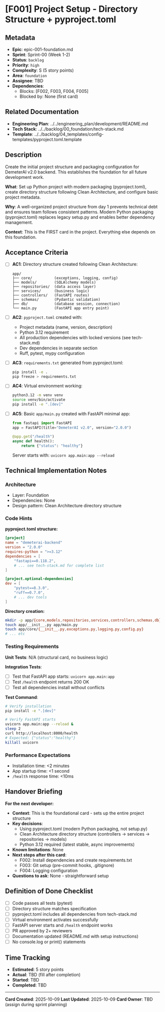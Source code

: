 # [F001] Project Setup - Directory Structure + pyproject.toml

## Metadata
- **Epic**: epic-001-foundation.md
- **Sprint**: Sprint-00 (Week 1-2)
- **Status**: `backlog`
- **Priority**: `high`
- **Complexity**: S (5 story points)
- **Area**: `foundation`
- **Assignee**: TBD
- **Dependencies**:
  - Blocks: [F002, F003, F004, F005]
  - Blocked by: None (first card)

## Related Documentation
- **Engineering Plan**: ../../engineering_plan/development/README.md
- **Tech Stack**: ../../backlog/00_foundation/tech-stack.md
- **Template**: ../../backlog/04_templates/config-templates/pyproject.toml.template

## Description

Create the initial project structure and packaging configuration for DemeterAI v2.0 backend. This establishes the foundation for all future development work.

**What**: Set up Python project with modern packaging (pyproject.toml), create directory structure following Clean Architecture, and configure basic project metadata.

**Why**: A well-organized project structure from day 1 prevents technical debt and ensures team follows consistent patterns. Modern Python packaging (pyproject.toml) replaces legacy setup.py and enables better dependency management.

**Context**: This is the FIRST card in the project. Everything else depends on this foundation.

## Acceptance Criteria

- [ ] **AC1**: Directory structure created following Clean Architecture:
  ```
  app/
  ├── core/          (exceptions, logging, config)
  ├── models/        (SQLAlchemy models)
  ├── repositories/  (data access layer)
  ├── services/      (business logic)
  ├── controllers/   (FastAPI routes)
  ├── schemas/       (Pydantic validation)
  ├── db/            (database session, connection)
  └── main.py        (FastAPI app entry point)
  ```

- [ ] **AC2**: `pyproject.toml` created with:
  - Project metadata (name, version, description)
  - Python 3.12 requirement
  - All production dependencies with locked versions (see tech-stack.md)
  - Dev dependencies in separate section
  - Ruff, pytest, mypy configuration

- [ ] **AC3**: `requirements.txt` generated from pyproject.toml:
  ```bash
  pip install -e .
  pip freeze > requirements.txt
  ```

- [ ] **AC4**: Virtual environment working:
  ```bash
  python3.12 -m venv venv
  source venv/bin/activate
  pip install -e ".[dev]"
  ```

- [ ] **AC5**: Basic `app/main.py` created with FastAPI minimal app:
  ```python
  from fastapi import FastAPI
  app = FastAPI(title="DemeterAI v2.0", version="2.0.0")

  @app.get("/health")
  async def health():
      return {"status": "healthy"}
  ```
  Server starts with: `uvicorn app.main:app --reload`

## Technical Implementation Notes

### Architecture
- Layer: Foundation
- Dependencies: None
- Design pattern: Clean Architecture directory structure

### Code Hints

**pyproject.toml structure:**
```toml
[project]
name = "demeterai-backend"
version = "2.0.0"
requires-python = ">=3.12"
dependencies = [
    "fastapi==0.118.2",
    # ... see tech-stack.md for complete list
]

[project.optional-dependencies]
dev = [
    "pytest==8.3.0",
    "ruff==0.7.0",
    # ... dev tools
]
```

**Directory creation:**
```bash
mkdir -p app/{core,models,repositories,services,controllers,schemas,db}
touch app/__init__.py app/main.py
touch app/core/{__init__.py,exceptions.py,logging.py,config.py}
# ... etc
```

### Testing Requirements

**Unit Tests**: N/A (structural card, no business logic)

**Integration Tests**:
- [ ] Test that FastAPI app starts: `uvicorn app.main:app`
- [ ] Test `/health` endpoint returns 200 OK
- [ ] Test all dependencies install without conflicts

**Test Command**:
```bash
# Verify installation
pip install -e ".[dev]"

# Verify FastAPI starts
uvicorn app.main:app --reload &
sleep 2
curl http://localhost:8000/health
# Expected: {"status":"healthy"}
killall uvicorn
```

### Performance Expectations
- Installation time: <2 minutes
- App startup time: <1 second
- `/health` response time: <10ms

## Handover Briefing

**For the next developer:**
- **Context**: This is the foundational card - sets up the entire project structure
- **Key decisions**:
  - Using pyproject.toml (modern Python packaging, not setup.py)
  - Clean Architecture directory structure (controllers → services → repositories → models)
  - Python 3.12 required (latest stable, async improvements)
- **Known limitations**: None
- **Next steps after this card**:
  - F002: Install dependencies and create requirements.txt
  - F003: Git setup (pre-commit hooks, .gitignore)
  - F004: Logging configuration
- **Questions to ask**: None - straightforward setup

## Definition of Done Checklist

- [ ] Code passes all tests (pytest)
- [ ] Directory structure matches specification
- [ ] pyproject.toml includes all dependencies from tech-stack.md
- [ ] Virtual environment activates successfully
- [ ] FastAPI server starts and `/health` endpoint works
- [ ] PR approved by 2+ reviewers
- [ ] Documentation updated (README.md with setup instructions)
- [ ] No console.log or print() statements

## Time Tracking
- **Estimated**: 5 story points
- **Actual**: TBD (fill after completion)
- **Started**: TBD
- **Completed**: TBD

---

**Card Created**: 2025-10-09
**Last Updated**: 2025-10-09
**Card Owner**: TBD (assign during sprint planning)
